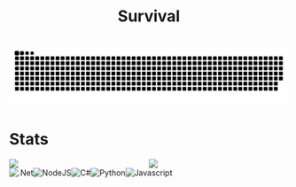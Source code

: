 <h1 align="center">
    <b>Survival</b>
  </h1>
  
<br>
<div align="center">
    <a href="https://1999azzar.github.io/1999AZZAR/">
    <img  src="https://github.com/1999AZZAR/1999AZZAR/blob/main/resources/img/grid-snake.svg"
        alt="snake" /></a>
</div>
  
  
# Stats
<img align="left" width="50%" src="https://github-readme-stats.vercel.app/api?username=survivalq&show_icons=true&theme=chartreuse-dark" />
<img align="left" width="50%" src="https://github-readme-stats.vercel.app/api/top-langs/?username=survivalq&layout=compact&theme=chartreuse-dark" />
<img align="left" alt=".Net" src="https://img.shields.io/badge/.NET-5C2D91?style=for-the-badge&logo=.net&logoColor=white" />
<img align="left" alt="NodeJS" src="https://img.shields.io/badge/node.js-6DA55F?style=for-the-badge&logo=node.js&logoColor=white" />
<img align="left" alt="C#" src="https://img.shields.io/badge/c%23-%23239120.svg?style=for-the-badge&logo=c-sharp&logoColor=white" />
<img align="left" alt="Python" src="https://img.shields.io/badge/python-3670A0?style=for-the-badge&logo=python&logoColor=ffdd54" />
<img align="left" alt="Javascript" src="https://img.shields.io/badge/javascript-%23323330.svg?style=for-the-badge&logo=javascript&logoColor=%23F7DF1E" />
